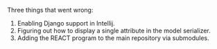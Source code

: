 Three things that went wrong:
1. Enabling Django support in Intellij.
2. Figuring out how to display a single attribute in the model serializer.
3. Adding the REACT program to the main repository via submodules.